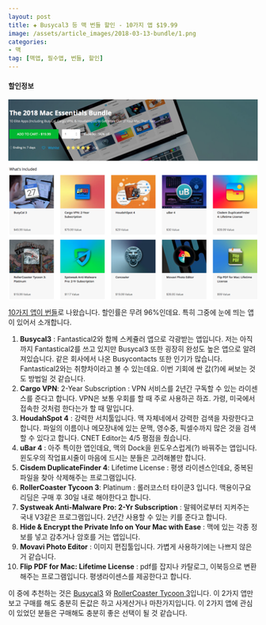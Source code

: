 ```yaml
---  
layout: post  
title: ✚ Busycal3 등 맥 번들 할인 - 10가지 앱 $19.99
image: /assets/article_images/2018-03-13-bundle/1.png
categories:
- 맥
tag: [맥앱, 필수앱, 번들, 할인]
---  
```

#### 할인정보
<div class="markdown-image">
<img src="/assets/article_images/2018-03-13-bundle/1.png" alt="" align="middle"/></div>

[10가지 앱이 번들](https://macbundler.stacksocial.com/sales/the-2018-mac-essentials-bundle-busycal-3)로 나왔습니다. 할인률은 무려 96%인데요. 특히 그중에 눈에 띄는 앱이 있어서 소개합니다.

1. **Busycal3** : Fantastical2와 함께 스케쥴러 앱으로 각광받는 앱입니다. 저는 아직까지 Fantastical2를 쓰고 있지만 Busycal3 또한 굉장히 완성도 높은 앱으로 알려져있습니다. 같은 회사에서 나온 Busycontacts 또한 인기가 많습니다. Fantastical2와는 취향차이라고 볼 수 있는데요. 이번 기회에 싼 값(?)에 써보는 것도 방법일 것 같습니다. 
2. **Cargo VPN**:  2-Year Subscription : VPN 서비스를 2년간 구독할 수 있는 라이센스를 준다고 합니다. VPN은 보통 우회를 할 때 주로 사용하곤 하죠. 가령, 미국에서 접속한 것처럼 한다는가 할 때 말입니다.
3. **HoudahSpot 4** : 강력한 서치툴입니다. 맥 자체네에서 강력한 검색을 자랑한다고 합니다. 파일의 이름이나 메모장내에 있는 문맥, 영수중, 픽셀수까지 많은 것을 검색할 수 있다고 합니다. CNET Editor는 4/5 평점을 줬습니다.
4. **uBar 4** : 아주 특이한 앱인데요, 맥의 Dock을 윈도우스럽게(?) 바꿔주는 앱입니다. 윈도우의 작업표시줄이 마음에 드시는 분들은 고려해볼만 합니다.
5. **Cisdem DuplicateFinder 4**: Lifetime License : 평생 라이센스인데요, 중복된 파일을 찾아 삭제해주는 프로그램입니다.
6. **RollerCoaster Tycoon 3**: Platinum : 롤러코스터 타이쿤3 입니다. 맥용이구요 리딤은 구매 후 30일 내로 해야한다고 합니다.
7. **Systweak Anti-Malware Pro: 2-Yr Subscription** : 말웨어로부터 지켜주는 국내 V3같은 프로그램입니다. 2년간 사용할 수 있는 키를 준다고 합니다.
8. **Hide & Encrypt the Private Info on Your Mac with Ease** : 맥에 있는 각종 정보를 넣고 감추거나 암호를 거는 앱입니다.
9. **Movavi Photo Editor** : 이미지 편집툴입니다. 가볍게 사용하기에는 나쁘지 않은거 같습니다.
10. **Flip PDF for Mac: Lifetime License** : pdf를 잡지나 카탈로그, 이북등으로 변환 해주는 프로그램입니다. 평생라이센스를 제공한다고 합니다.

이 중에 추천하는 것은 [Busycal3](https://www.busymac.com/busycal/) 와 [RollerCoaster Tycoon 3](http://www.rollercoastertycoon.com/rollercoaster-tycoon-3-platinum/)입니다. 이 2가지 앱만 보고 구매를 해도 충분히 돈값은 하고 사게산거나 마찬가지입니다. 이 2가지 앱에 관심이 있었던 분들은 구매해도 충분히 좋은 선택이 될 것 같습니다.

